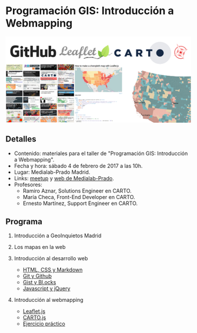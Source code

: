 # Programación GIS: Introducción a Webmapping

![img](https://github.com/GeoinquietosMadrid/webmapping/blob/master/img/webmapping.png)

## Detalles

* Contenido: materiales para el taller de "Programación GIS: Introducción a Webmapping".
* Fecha y hora: sábado 4 de febrero de 2017 a las 10h.
* Lugar: Medialab-Prado Madrid.
* Links: [meetup](https://www.meetup.com/es-ES/Geoinquietos-MAD/events/236640373/) y [web de Medialab-Prado](http://medialab-prado.es/article/programacion-gis-i-webmapping).
* Profesores:
  * Ramiro Aznar, Solutions Engineer en CARTO.
  * María Checa, Front-End Developer en CARTO.
  * Ernesto Martínez, Support Engineer en CARTO.

## Programa

1. Introducción a GeoInquietos Madrid

2. Los mapas en la web

3. Introducción al desarrollo web

	* [HTML, CSS y Markdown](https://github.com/GeoinquietosMadrid/webmapping/blob/master/secciones/html.md)
	* [Git y Github](https://github.com/GeoinquietosMadrid/webmapping/blob/master/secciones/git.md)
	* [Gist y Bl.ocks](https://github.com/GeoinquietosMadrid/webmapping/blob/master/secciones/gist.md)
	* [Javascript y jQuery](https://github.com/GeoinquietosMadrid/webmapping/blob/master/secciones/javascript.md)

4. Introducción al webmapping

	* [Leaflet.js](https://github.com/GeoinquietosMadrid/webmapping/blob/master/secciones/leaflet.md)
	* [CARTO.js](https://github.com/GeoinquietosMadrid/webmapping/blob/master/secciones/carto.md)
	* [Ejercicio práctico](https://github.com/GeoinquietosMadrid/webmapping/blob/master/secciones/project.md)
  
